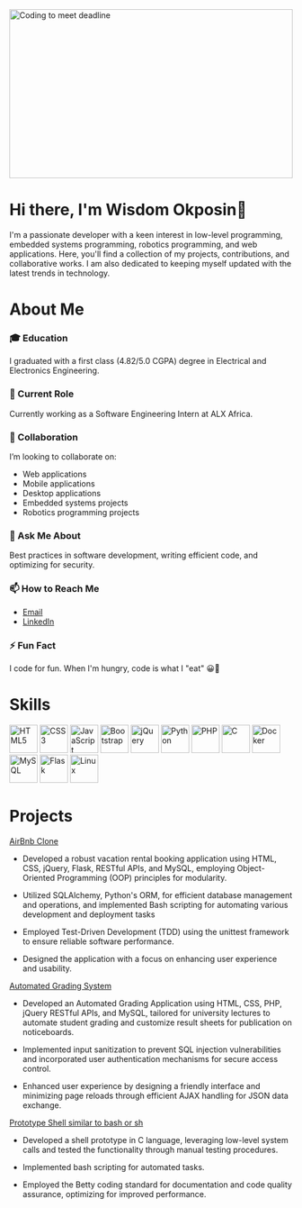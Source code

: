 <img src="https://media.giphy.com/media/CrFLL3CnRpw5ddlBMm/giphy.gif" alt="Coding to meet deadline" width="100%" height="300px"/>

# Hi there, I'm Wisdom Okposin👋

I'm a passionate developer with a keen interest in low-level programming, embedded systems programming, robotics programming, and web applications. Here, you'll find a collection of my projects, contributions, and collaborative works. I am also dedicated to keeping myself updated with the latest trends in technology.

# About Me
### 🎓 Education
I graduated with a first class (4.82/5.0 CGPA) degree in Electrical and Electronics Engineering.

### 💼 Current Role
Currently working as a Software Engineering Intern at ALX Africa.

### 👯 Collaboration
I’m looking to collaborate on:

- Web applications
- Mobile applications
- Desktop applications
- Embedded systems projects
- Robotics programming projects

### 💬 Ask Me About
Best practices in software development, writing efficient code, and optimizing for security.

### 📫 How to Reach Me
- [Email](mailto:wisdomokposin@gmail.com)
- [LinkedIn](https://www.linkedin.com/in/wisdom-okposin/)

### ⚡ Fun Fact
I code for fun. When I'm hungry, code is what I "eat" 😀🤣

# Skills

<p align="left">
    <img src="https://raw.githubusercontent.com/danielcranney/readme-generator/main/public/icons/skills/html5-colored.svg" width="50" height="50" alt="HTML5"/> 
    <img src="https://raw.githubusercontent.com/danielcranney/readme-generator/main/public/icons/skills/css3-colored.svg" width="50" height="50" alt="CSS3"/>
    <img src="https://raw.githubusercontent.com/danielcranney/readme-generator/main/public/icons/skills/javascript-colored.svg" width="50" height="50" alt="JavaScript"/>
    <img src="https://raw.githubusercontent.com/danielcranney/readme-generator/main/public/icons/skills/bootstrap-colored.svg" width="50" height="50" alt="Bootstrap"/>
    <img src="https://raw.githubusercontent.com/danielcranney/readme-generator/main/public/icons/skills/jquery-colored.svg" width="50" height="50" alt="jQuery"/>
    <img src="https://raw.githubusercontent.com/danielcranney/readme-generator/main/public/icons/skills/python-colored.svg" width="50" height="50" alt="Python"/> 
    <img src="https://raw.githubusercontent.com/danielcranney/readme-generator/main/public/icons/skills/php-colored.svg" width="50" height="50" alt="PHP"/>
    <img src="https://raw.githubusercontent.com/danielcranney/readme-generator/main/public/icons/skills/c-colored.svg" width="50" height="50" alt="C"/>
    <img src="https://raw.githubusercontent.com/danielcranney/readme-generator/main/public/icons/skills/docker-colored.svg" width="50" height="50" alt="Docker"/> 
    <img src="https://raw.githubusercontent.com/danielcranney/readme-generator/main/public/icons/skills/mysql-colored.svg" width="50" height="50" alt="MySQL"/> 
    <img src="https://raw.githubusercontent.com/danielcranney/readme-generator/main/public/icons/skills/flask-colored.svg" width="50" height="50" alt="Flask"/> 
    <img src="https://raw.githubusercontent.com/danielcranney/readme-generator/main/public/icons/skills/linux-colored.svg" width="50" height="50" alt="Linux"/> 
</p>

# Projects

[AirBnb Clone](https://github.com/Wikki2000/AirBnB_clone_v2)

- Developed a robust vacation rental booking application using HTML, CSS, jQuery, Flask, RESTful APIs, and MySQL, employing Object-Oriented Programming (OOP) principles for modularity.

- Utilized SQLAlchemy, Python's ORM, for efficient database management and operations, and implemented Bash scripting for automating various development and deployment tasks

- Employed Test-Driven Development (TDD) using the unittest framework to ensure reliable software 
performance.

- Designed the application with a focus on enhancing user experience and usability.

[Automated Grading System](https://github.com/Wikki2000/AGS)

- Developed an Automated Grading Application using HTML, CSS, PHP, jQuery RESTful APIs, and MySQL, tailored for university lectures to automate student grading and customize result sheets for publication on noticeboards.

- Implemented input sanitization to prevent SQL injection vulnerabilities and incorporated user authentication mechanisms for secure access control.

- Enhanced user experience by designing a friendly interface and minimizing page reloads through efficient AJAX handling for JSON data exchange.

[Prototype Shell similar to bash or sh](https://github.com/Wikki2000/simple_shell)

- Developed a shell prototype in C language, leveraging low-level system calls and tested the functionality through manual testing procedures.

- Implemented bash scripting for automated tasks.

- Employed the Betty coding standard for documentation and code quality assurance, optimizing for improved performance.